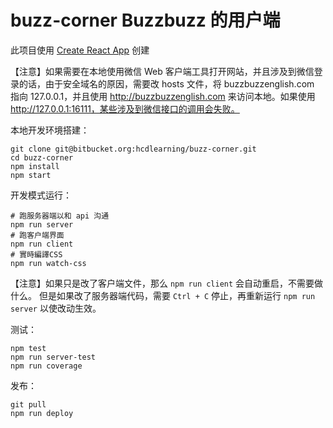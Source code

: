 buzz-corner Buzzbuzz 的用户端
================================

此项目使用 [Create React App](https://github.com/facebookincubator/create-react-app) 创建

【注意】如果需要在本地使用微信 Web 客户端工具打开网站，并且涉及到微信登录的话，由于安全域名的原因，需要改 hosts 文件，将 buzzbuzzenglish.com 指向 127.0.0.1，并且使用 http://buzzbuzzenglish.com 来访问本地。如果使用 http://127.0.0.1:16111，某些涉及到微信接口的调用会失败。

本地开发环境搭建：
```
git clone git@bitbucket.org:hcdlearning/buzz-corner.git
cd buzz-corner
npm install
npm start
```

开发模式运行：
```
# 跑服务器端以和 api 沟通
npm run server
# 跑客户端界面
npm run client
# 實時編譯CSS
npm run watch-css
```
【注意】如果只是改了客户端文件，那么 `npm run client` 会自动重启，不需要做什么。
但是如果改了服务器端代码，需要 `Ctrl + C` 停止，再重新运行 `npm run server` 以使改动生效。

测试：
```
npm test
npm run server-test
npm run coverage
```

发布：
```
git pull
npm run deploy
```